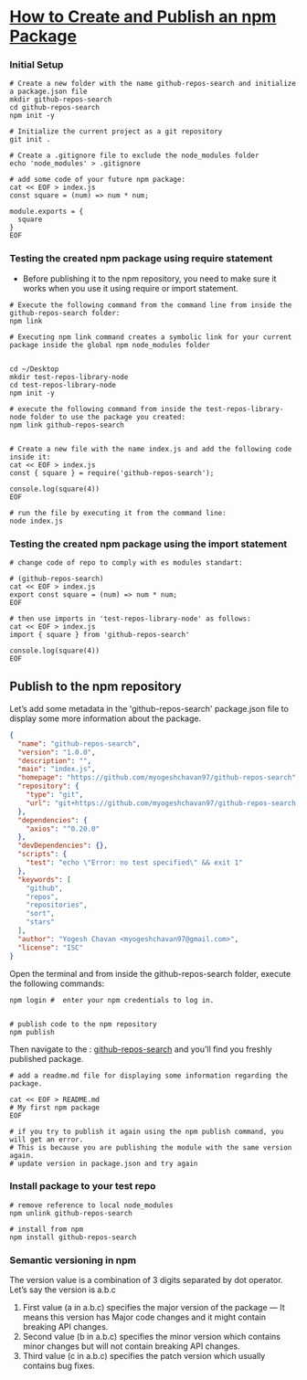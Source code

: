 # [How to Create and Publish an npm Package](https://medium.com/swlh/how-to-create-and-publish-an-npm-package-17b5e1744f26)

### Initial Setup


```shell
# Create a new folder with the name github-repos-search and initialize a package.json file
mkdir github-repos-search
cd github-repos-search
npm init -y

# Initialize the current project as a git repository
git init .

# Create a .gitignore file to exclude the node_modules folder
echo 'node_modules' > .gitignore

# add some code of your future npm package:
cat << EOF > index.js
const square = (num) => num * num;

module.exports = {
  square
}
EOF
```


### Testing the created npm package using require statement
- Before publishing it to the npm repository, you need to make sure it works when you use it using require or import statement.

```shell
# Execute the following command from the command line from inside the github-repos-search folder:
npm link

# Executing npm link command creates a symbolic link for your current package inside the global npm node_modules folder


cd ~/Desktop
mkdir test-repos-library-node
cd test-repos-library-node
npm init -y

# execute the following command from inside the test-repos-library-node folder to use the package you created:
npm link github-repos-search


# Create a new file with the name index.js and add the following code inside it:
cat << EOF > index.js
const { square } = require('github-repos-search');

console.log(square(4))
EOF

# run the file by executing it from the command line:
node index.js

```

### Testing the created npm package using the import statement
```shell
# change code of repo to comply with es modules standart:

# (github-repos-search)
cat << EOF > index.js
export const square = (num) => num * num;
EOF

# then use imports in 'test-repos-library-node' as follows:
cat << EOF > index.js
import { square } from 'github-repos-search'

console.log(square(4))
EOF
```


## Publish to the npm repository

Let’s add some metadata in the 'github-repos-search' package.json file to display some more information about the package.

```json
{
  "name": "github-repos-search",
  "version": "1.0.0",
  "description": "",
  "main": "index.js",
  "homepage": "https://github.com/myogeshchavan97/github-repos-search",
  "repository": {
    "type": "git",
    "url": "git+https://github.com/myogeshchavan97/github-repos-search.git"
  },
  "dependencies": {
    "axios": "^0.20.0"
  },
  "devDependencies": {},
  "scripts": {
    "test": "echo \"Error: no test specified\" && exit 1"
  },
  "keywords": [
    "github",
    "repos",
    "repositories",
    "sort",
    "stars"
  ],
  "author": "Yogesh Chavan <myogeshchavan97@gmail.com>",
  "license": "ISC"
}
```


Open the terminal and from inside the github-repos-search folder, execute the following commands:
```shell
npm login #  enter your npm credentials to log in.


# publish code to the npm repository
npm publish
```

Then navigate to the : [github-repos-search]( https://www.npmjs.com/package/github-repos-search)
and you'll find you freshly published package.


```shell
# add a readme.md file for displaying some information regarding the package.

cat << EOF > README.md
# My first npm package
EOF

# if you try to publish it again using the npm publish command, you will get an error.
# This is because you are publishing the module with the same version again.
# update version in package.json and try again
```

### Install package to your test repo
```shell
# remove reference to local node_modules
npm unlink github-repos-search

# install from npm
npm install github-repos-search
```


### Semantic versioning in npm

The version value is a combination of 3 digits separated by dot operator. 
Let’s say the version is a.b.c

1. First value (a in a.b.c) specifies the major version of the package — It means this version has Major code changes and it might contain breaking API changes.
2. Second value (b in a.b.c) specifies the minor version which contains minor changes but will not contain breaking API changes.
3. Third value (c in a.b.c) specifies the patch version which usually contains bug fixes.


